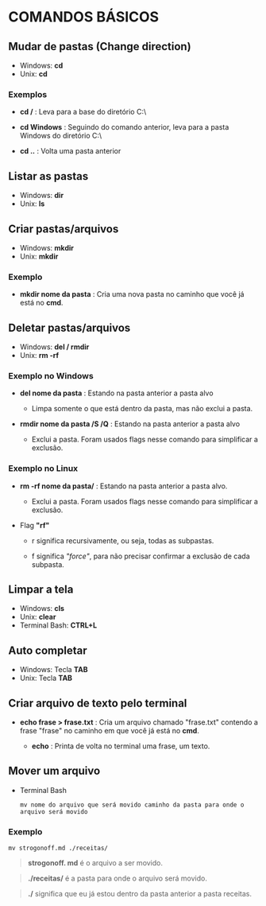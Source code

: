 # COMANDOS BÁSICOS

## Mudar de pastas (Change direction)

- Windows: **cd**
- Unix: **cd**

### Exemplos

- **cd /** : Leva para a base do diretório C:\

- **cd Windows** : Seguindo do comando anterior, leva para a pasta Windows do diretório C:\

- **cd ..** : Volta uma pasta anterior

## Listar as pastas

- Windows: **dir**
- Unix: **ls**

## Criar pastas/arquivos

- Windows: **mkdir**
- Unix: **mkdir**

### Exemplo

- **mkdir nome da pasta** : Cria uma nova pasta no caminho que você já está no **cmd**.

## Deletar pastas/arquivos

- Windows: **del / rmdir**
- Unix: **rm -rf**

### Exemplo no Windows

- **del nome da pasta** : Estando na pasta anterior a pasta alvo

	- Limpa somente o que está dentro da pasta, mas não exclui a pasta.

- **rmdir nome da pasta /S /Q** : Estando na pasta anterior a pasta alvo

	- Exclui a pasta. Foram usados flags nesse comando para simplificar a exclusão.

### Exemplo no Linux

- **rm -rf nome da pasta/** : Estando na pasta anterior a pasta alvo.

	- Exclui a pasta. Foram usados flags nesse comando para simplificar a exclusão.


- Flag **"rf"**

  - r significa recursivamente, ou seja, todas as subpastas.

  - f significa *"force"*, para não precisar confirmar a exclusão de cada subpasta.


## Limpar a tela

- Windows: **cls**
- Unix: **clear**
- Terminal Bash: **CTRL+L**

## Auto completar

- Windows: Tecla **TAB**
- Unix: Tecla **TAB**

## Criar arquivo de texto pelo terminal

- **echo frase > frase.txt** : Cria um arquivo chamado "frase.txt" contendo a frase "frase" no caminho em que você já está no **cmd**.

	- **echo** : Printa de volta no terminal uma frase, um texto.

## Mover um arquivo

- Terminal Bash

      mv nome do arquivo que será movido caminho da pasta para onde o arquivo será movido

### Exemplo

	mv strogonoff.md ./receitas/

> **strogonoff. md** é o arquivo a ser movido.

> **./receitas/** é a pasta para onde o arquivo será movido.

> **./** significa que eu já estou dentro da pasta anterior a pasta receitas.